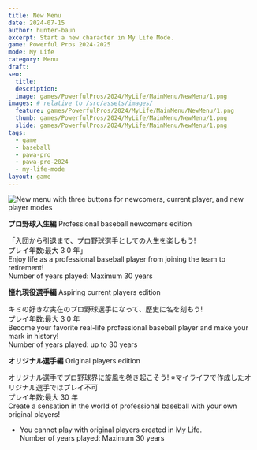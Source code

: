 ```yaml
---
title: New Menu
date: 2024-07-15
author: hunter-baun
excerpt: Start a new character in My Life Mode.
game: Powerful Pros 2024-2025
mode: My Life
category: Menu
draft: 
seo:
  title:
  description:
  image: games/PowerfulPros/2024/MyLife/MainMenu/NewMenu/1.png
images: # relative to /src/assets/images/
  feature: games/PowerfulPros/2024/MyLife/MainMenu/NewMenu/1.png
  thumb: games/PowerfulPros/2024/MyLife/MainMenu/NewMenu/1.png
  slide: games/PowerfulPros/2024/MyLife/MainMenu/NewMenu/1.png
tags:
  - game
  - baseball
  - pawa-pro
  - pawa-pro-2024
  - my-life-mode
layout: game
---
```

![New menu with three buttons for newcomers, current player, and new player modes](/assets/images/games/PowerfulPros/2024/MyLife/MainMenu/NewMenu/1.png)

**プロ野球入生編**
Professional baseball newcomers edition

「入団から引退まで、プロ野球選手としての人生を楽しもう!  
プレイ年数:最大 3 0 年」  
Enjoy life as a professional baseball player from joining the team to retirement!  
Number of years played: Maximum 30 years

**憧れ現役選手編**
Aspiring current players edition

キミの好きな実在のプロ野球選手になって、歴史に名を刻もう!  
プレイ年数:最大 3 0 年  
Become your favorite real-life professional baseball player and make your mark in history!  
Number of years played: up to 30 years

**オリジナル選手編**
Original players edition

オリジナル選手でプロ野球界に旋風を巻き起こそう!
※マイライフで作成したオリジナル選手ではプレイ不可  
プレイ年数:最大 30 年  
Create a sensation in the world of professional baseball with your own original players!  
* You cannot play with original players created in My Life.  
Number of years played: Maximum 30 years